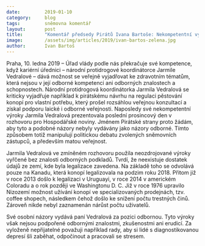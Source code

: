 ```yaml
---
date:         2019-01-10
category:     blog
tags:         sněmovna komentář
layout:       post
title:        "Komentář předsedy Pirátů Ivana Bartoše: Nekompetentní výroky koordinátorky Vedralové škodí české protidrogové politice"
image:        /assets/img/articles/2019/ivan-bartos-zelena.jpg 
author:       Ivan Bartoš
---
```


Praha, 10. ledna 2019 – Úřad vlády podle nás překračuje své kompetence, když kariérní úřednici – národní protidrogové koordinátorce Jarmile Vedralové – dává možnost se veřejně vyjadřovat ke zdravotním tématům, která nejsou v její odborné kompetenci ani odborných znalostech a schopnostech. Národní protidrogová koordinátorka Jarmila Vedralová se kriticky vyjadřuje například k pirátskému návrhu na regulaci pěstování konopí pro vlastní potřebu, který prošel rozsáhlou veřejnou konzultací a získal podporu laické i odborné veřejnosti. Naposledy své nekompetentní výroky Jarmila Vedralová prezentovala  poslední prosincový den v rozhovoru pro Hospodářské noviny. Jménem Pirátské strany proto žádám, aby tyto a podobné názory nebyly vydávány jako názory odborné. Tímto způsobem totiž manipulují politickou debatu zvolených sněmovních zástupců, a především matou veřejnost.

Jarmila Vedralová ve zmíněném rozhovoru použila neozdrojované výroky vyřčené bez znalosti odborných podkladů. Tvrdí, že neexistuje dostatek údajů ze zemí, kde byla legalizace zavedena. Na základě toho se odvolává pouze na Kanadu, která konopí legalizovala na podzim roku 2018. Přitom již v roce 2013 došlo k legalizaci v Uruguayi, v roce 2014 v americkém Coloradu a o rok později ve Washingtonu D. C. Již v roce 1976 upravilo Nizozemí možnost užívání konopí ve specializovaných prodejnách, tzv. coffee shopech, následkem čehož došlo ke snížení počtu trestných činů. Zároveň nikde nebyl zaznamenán nárůst počtu uživatelů.

Své osobní názory vydává paní Vedralová za pozici odbornou. Tyto výroky však nejsou podpořené odbornými znalostmi, zkušenostmi ani erudicí. Za vyloženě nepřijatelné považuji například rady, aby si lidé s diagnostikovanou depresí šli zaběhat, odpočinout a pracovali se stresem. 


